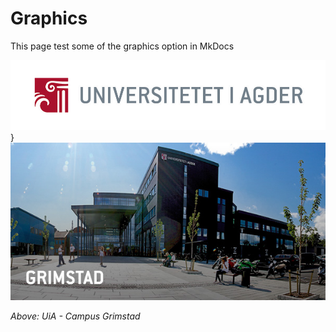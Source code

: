 # Graphics

This page test some of the graphics option in MkDocs

![UiA Logo](img/uia_logo.jpg)<!-- .element height="70%" width="40%" -->}
![UiA Campus Grimstad](img/campus_grimstad.jpg)

*Above: UiA - Campus Grimstad*